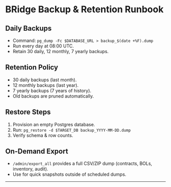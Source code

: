 # BRidge Backup & Retention Runbook

## Daily Backups
- Command: `pg_dump -Fc $DATABASE_URL > backup_$(date +%F).dump`
- Run every day at 08:00 UTC.
- Retain 30 daily, 12 monthly, 7 yearly backups.

## Retention Policy
- 30 daily backups (last month).
- 12 monthly backups (last year).
- 7 yearly backups (7 years of history).
- Old backups are pruned automatically.

## Restore Steps
1. Provision an empty Postgres database.
2. Run: `pg_restore -d $TARGET_DB backup_YYYY-MM-DD.dump`
3. Verify schema & row counts.

## On-Demand Export
- `/admin/export_all` provides a full CSV/ZIP dump (contracts, BOLs, inventory, audit).
- Use for quick snapshots outside of scheduled dumps.

---
